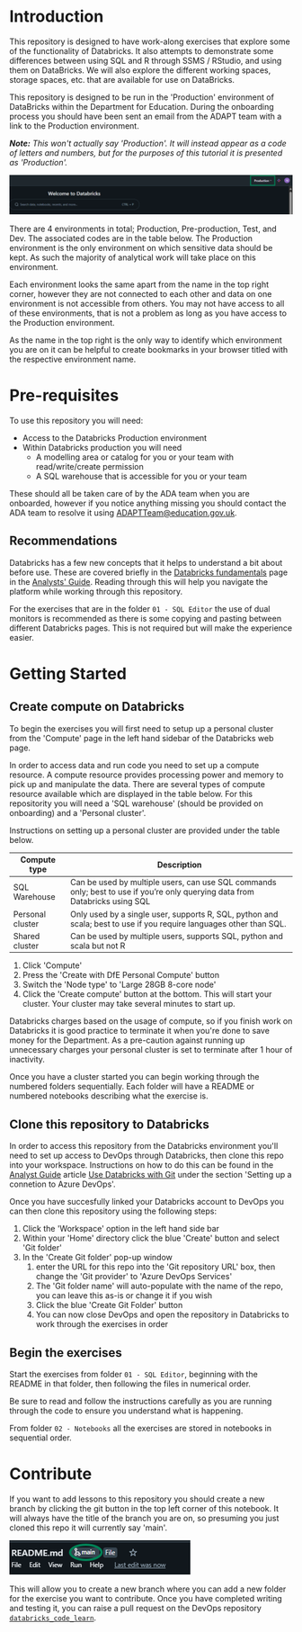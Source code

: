 # Introduction 

This repository is designed to have work-along exercises that explore some of the functionality of Databricks. It also attempts to demonstrate some differences between using SQL and R through SSMS / RStudio, and using them on DataBricks. We will also explore the different working spaces, storage spaces, etc. that are available for use on DataBricks.

This repository is designed to be run in the 'Production' environment of DataBricks within the Department for Education. During the onboarding process you should have been sent an email from the ADAPT team with a link to the Production environment.

_**Note:** This won't actually say 'Production'. It will instead appear as a code of letters and numbers, but for the purposes of this tutorial it is presented as 'Production'._

![](images/databricks-readme-environment.png)

There are 4 environments in total; Production, Pre-production, Test, and Dev. The associated codes are in the table below. The Production environment is the only environment on which sensitive data should be kept. As such the majority of analytical work will take place on this environment.

Each environment looks the same apart from the name in the top right corner, however they are not connected to each other and data on one environment is not accessible from others. You may not have access to all of these environments, that is not a problem as long as you have access to the Production environment.

As the name in the top right is the only way to identify which environment you are on it can be helpful to create bookmarks in your browser titled with the respective environment name.

# Pre-requisites

To use this repository you will need:
- Access to the Databricks Production environment
- Within Databricks production you will need
   - A modelling area or catalog for you or your team with read/write/create permission
   - A SQL warehouse that is accessible for you or your team


These should all be taken care of by the ADA team when you are onboarded, however if you notice anything missing you should contact the ADA team to resolve it using [ADAPTTeam@education.gov.uk](mailto:ADAPTTeam@education.gov.uk).

## Recommendations

Databricks has a few new concepts that it helps to understand a bit about before use. These are covered briefly in the [Databricks fundamentals](https://dfe-analytical-services.github.io/analysts-guide/ADA/databricks_fundamentals.html) page in the [Analysts' Guide](https://dfe-analytical-services.github.io/analysts-guide/). Reading through this will help you navigate the platform while working through this repository.

For the exercises that are in the folder `01 - SQL Editor` the use of dual monitors is recommended as there is some copying and pasting between different Databricks pages. This is not required but will make the experience easier.

# Getting Started

## Create compute on Databricks 
To begin the exercises you will first need to setup up a personal cluster from the 'Compute' page in the left hand sidebar of the Databricks web page.

In order to access data and run code you need to set up a compute resource. A compute resource provides processing power and memory to pick up and manipulate the data. There are several types of compute resource available which are displayed in the table below. For this repositority you will need a 'SQL warehouse' (should be provided on onboarding) and a 'Personal cluster'.

Instructions on setting up a personal cluster are provided under the table below.

| Compute type | Description |
| ------------ | ----------- |
| SQL Warehouse | Can be used by multiple users, can use SQL commands only; best to use if you’re only querying data from Databricks using SQL |
| Personal cluster | Only used by a single user, supports R, SQL, python and scala; best to use if you require languages other than SQL. |
| Shared cluster | Can be used by multiple users, supports SQL, python and scala but not R |

1. Click 'Compute'
2. Press the 'Create with DfE Personal Compute' button
3. Switch the 'Node type' to 'Large 28GB 8-core node'
4. Click the 'Create compute' button at the bottom. This will start your cluster. Your cluster may take several minutes to start up.

Databricks charges based on the usage of compute, so if you finish work on Databricks it is good practice to terminate it when you're done to save money for the Department. As a pre-caution against running up unnecessary charges your personal cluster is set to terminate after 1 hour of inactivity. 

Once you have a cluster started you can begin working through the numbered folders sequentially. Each folder will have a README or numbered notebooks describing what the exercise is.


## Clone this repository to Databricks

In order to access this repository from the Databricks environment you'll need to set up access to DevOps through Databricks, then clone this repo into your workspace. Instructions on how to do this can be found in the [Analyst Guide](https://dfe-analytical-services.github.io/analysts-guide/) article [Use Databricks with Git](https://dfe-analytical-services.github.io/analysts-guide/ADA/git_databricks.html) under the section 'Setting up a connetion to Azure DevOps'.

Once you have succesfully linked your Databricks account to DevOps you can then clone this repository using the following steps:

1. Click the 'Workspace' option in the left hand side bar
2. Within your 'Home' directory click the blue 'Create' button and select 'Git folder'
3. In the 'Create Git folder' pop-up window 
   1. enter the URL for this repo into the 'Git repository URL' box, then change the 'Git provider' to 'Azure DevOps Services'
   2. The 'Git folder name' will auto-populate with the name of the repo, you can leave this as-is or change it if you wish
   3. Click the blue 'Create Git Folder' button
   4. You can now close DevOps and open the repository in Databricks to work through the exercises in order
  
## Begin the exercises

Start the exercises from folder `01 - SQL Editor`, beginning with the README in that folder, then following the files in numerical order.

Be sure to read and follow the instructions carefully as you are running through the code to ensure you understand what is happening.

From folder `02 - Notebooks` all the exercises are stored in notebooks in sequential order.

# Contribute
If you want to add lessons to this repository you should create a new branch by clicking the git button in the top left corner of this notebook. It will always have the title of the branch you are on, so presuming you just cloned this repo it will currently say 'main'.

![Git button](images/git-button.png)

This will allow you to create a new branch where you can add a new folder for the exercise you want to contribute. Once you have completed writing and testing it, you can raise a pull request on the DevOps repository [`databricks_code_learn`](https://dfe-gov-uk.visualstudio.com/official-statistics-production/_git/databricks_code_learn).